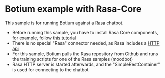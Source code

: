 # Botium example with Rasa-Core

This sample is for running Botium against a [Rasa](https://core.rasa.com/) chatbot.

* Before running this sample, you have to install Rasa Core components, for example, follow [this tutorial](https://core.rasa.com/tutorial_basics.html)
* There is no special "Rasa" connector needed, as Rasa includes a [HTTP api](https://core.rasa.com/http.html)
* For this sample, Botium pulls the Rasa repository from Github and runs the training scripts for one of the Rasa samples (moodbot)
* Rasa HTTP server is started afterwards, and the "SimpleRestContainer" is used for connecting to the chatbot 
